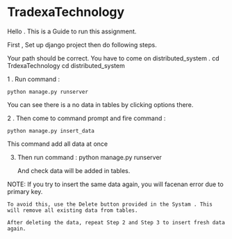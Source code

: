 # TradexaTechnology
Hello . This is a Guide to run this assignment.

First , Set up django project then do following steps.

Your path should be correct. You have to come on distributed_system .
	cd TrdexaTechnology
 	cd distributed_system

1 . Run command :
	
 	python manage.py runserver

You can see there is a no data in tables by clicking options there.

2 . Then come to command prompt and fire command :

	python manage.py insert_data

   This command add all data at once

3. Then run command : python manage.py runserver
	
	And check data will be added in tables.


NOTE: If you try to insert the same data again, you will facenan error due to primary key.

	To avoid this, use the Delete button provided in the Systam . This will remove all existing data from tables. 

	After deleting the data, repeat Step 2 and Step 3 to insert fresh data again.
